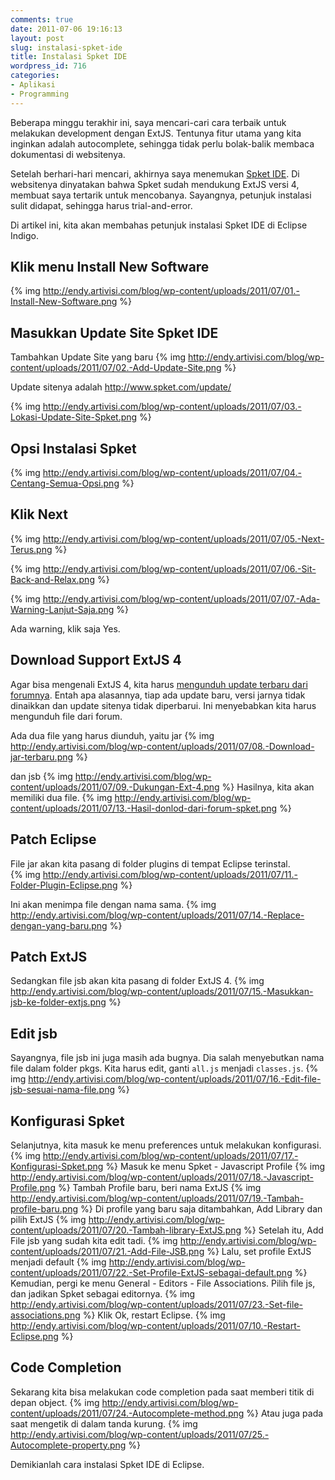 ```yaml
---
comments: true
date: 2011-07-06 19:16:13
layout: post
slug: instalasi-spket-ide
title: Instalasi Spket IDE
wordpress_id: 716
categories:
- Aplikasi
- Programming
---
```


Beberapa minggu terakhir ini, saya mencari-cari cara terbaik untuk melakukan development dengan ExtJS. 
Tentunya fitur utama yang kita inginkan adalah autocomplete, 
sehingga tidak perlu bolak-balik membaca dokumentasi di websitenya. 

Setelah berhari-hari mencari, akhirnya saya menemukan [Spket IDE](http://www.spket.com). 
Di websitenya dinyatakan bahwa Spket sudah mendukung ExtJS versi 4, membuat saya tertarik untuk mencobanya. 
Sayangnya, petunjuk instalasi sulit didapat, sehingga harus trial-and-error. 

Di artikel ini, kita akan membahas petunjuk instalasi Spket IDE di Eclipse Indigo.





## Klik menu Install New Software


{% img http://endy.artivisi.com/blog/wp-content/uploads/2011/07/01.-Install-New-Software.png  %}




## Masukkan Update Site Spket IDE


Tambahkan Update Site yang baru
{% img http://endy.artivisi.com/blog/wp-content/uploads/2011/07/02.-Add-Update-Site.png  %}

Update sitenya adalah http://www.spket.com/update/

{% img http://endy.artivisi.com/blog/wp-content/uploads/2011/07/03.-Lokasi-Update-Site-Spket.png  %}


## Opsi Instalasi Spket


{% img http://endy.artivisi.com/blog/wp-content/uploads/2011/07/04.-Centang-Semua-Opsi.png  %}


## Klik Next


{% img http://endy.artivisi.com/blog/wp-content/uploads/2011/07/05.-Next-Terus.png  %}


{% img http://endy.artivisi.com/blog/wp-content/uploads/2011/07/06.-Sit-Back-and-Relax.png  %}


{% img http://endy.artivisi.com/blog/wp-content/uploads/2011/07/07.-Ada-Warning-Lanjut-Saja.png  %}

Ada warning, klik saja Yes. 



## Download Support ExtJS 4



Agar bisa mengenali ExtJS 4, kita harus [mengunduh update terbaru dari forumnya](http://forums.spket.com/viewtopic.php?f=6&t=1866). 
Entah apa alasannya, tiap ada update baru, versi jarnya tidak dinaikkan dan update sitenya tidak diperbarui. 
Ini menyebabkan kita harus mengunduh file dari forum. 

Ada dua file yang harus diunduh, yaitu jar 
{% img http://endy.artivisi.com/blog/wp-content/uploads/2011/07/08.-Download-jar-terbaru.png  %}

dan jsb
{% img http://endy.artivisi.com/blog/wp-content/uploads/2011/07/09.-Dukungan-Ext-4.png  %}
Hasilnya, kita akan memiliki dua file. 
{% img http://endy.artivisi.com/blog/wp-content/uploads/2011/07/13.-Hasil-donlod-dari-forum-spket.png  %}


## Patch Eclipse


File jar akan kita pasang di folder plugins di tempat Eclipse terinstal.  
{% img http://endy.artivisi.com/blog/wp-content/uploads/2011/07/11.-Folder-Plugin-Eclipse.png  %}

Ini akan menimpa file dengan nama sama.
{% img http://endy.artivisi.com/blog/wp-content/uploads/2011/07/14.-Replace-dengan-yang-baru.png  %}



## Patch ExtJS


Sedangkan file jsb akan kita pasang di folder ExtJS 4. 
{% img http://endy.artivisi.com/blog/wp-content/uploads/2011/07/15.-Masukkan-jsb-ke-folder-extjs.png  %}


## Edit jsb


Sayangnya, file jsb ini juga masih ada bugnya. Dia salah menyebutkan nama file dalam folder pkgs. 
Kita harus edit, ganti `all.js` menjadi `classes.js`.
{% img http://endy.artivisi.com/blog/wp-content/uploads/2011/07/16.-Edit-file-jsb-sesuai-nama-file.png  %}


## Konfigurasi Spket


Selanjutnya, kita masuk ke menu preferences untuk melakukan konfigurasi.
{% img http://endy.artivisi.com/blog/wp-content/uploads/2011/07/17.-Konfigurasi-Spket.png  %}
Masuk ke menu Spket - Javascript Profile
{% img http://endy.artivisi.com/blog/wp-content/uploads/2011/07/18.-Javascript-Profile.png  %}
Tambah Profile baru, beri nama ExtJS
{% img http://endy.artivisi.com/blog/wp-content/uploads/2011/07/19.-Tambah-profile-baru.png  %}
Di profile yang baru saja ditambahkan, Add Library dan pilih ExtJS
{% img http://endy.artivisi.com/blog/wp-content/uploads/2011/07/20.-Tambah-library-ExtJS.png  %}
Setelah itu, Add File jsb yang sudah kita edit tadi. 
{% img http://endy.artivisi.com/blog/wp-content/uploads/2011/07/21.-Add-File-JSB.png  %}
Lalu, set profile ExtJS menjadi default
{% img http://endy.artivisi.com/blog/wp-content/uploads/2011/07/22.-Set-Profile-ExtJS-sebagai-default.png  %}
Kemudian, pergi ke menu General - Editors - File Associations. Pilih file js, dan jadikan Spket sebagai editornya. 
{% img http://endy.artivisi.com/blog/wp-content/uploads/2011/07/23.-Set-file-associations.png  %}
Klik Ok, restart Eclipse. 
{% img http://endy.artivisi.com/blog/wp-content/uploads/2011/07/10.-Restart-Eclipse.png  %}


## Code Completion


Sekarang kita bisa melakukan code completion pada saat memberi titik di depan object. 
{% img http://endy.artivisi.com/blog/wp-content/uploads/2011/07/24.-Autocomplete-method.png  %}
Atau juga pada saat mengetik di dalam tanda kurung. 
{% img http://endy.artivisi.com/blog/wp-content/uploads/2011/07/25.-Autocomplete-property.png  %}

Demikianlah cara instalasi Spket IDE di Eclipse. 
